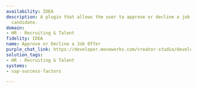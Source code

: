 ```yaml
---
availability: IDEA
description: A plugin that allows the user to approve or decline a job offer for a
  candidate.
domain:
- HR - Recruiting & Talent
fidelity: IDEA
name: Approve or Decline a Job Offer
purple_chat_link: https://developer.moveworks.com/creator-studio/developer-tools/purple-chat/?conversation=%7B%22startTimestamp%22%3A%2211%3A43%2BAM%22%2C%22messages%22%3A%5B%7B%22parts%22%3A%5B%7B%22richText%22%3A%22%3Cp%3EHi%2C+I+want+to+approve+the+offer+for+application+ID+601.%3C%2Fp%3E%22%7D%5D%2C%22role%22%3A%22user%22%7D%2C%7B%22parts%22%3A%5B%7B%22richText%22%3A%22Sure+thing%21+Do+you+have+any+comments+you%27d+like+to+add+to+this+approval%3F%22%7D%5D%2C%22role%22%3A%22assistant%22%7D%2C%7B%22parts%22%3A%5B%7B%22richText%22%3A%22Yes%2C+please+add+%5C%22Ready+to+proceed.%5C%22%22%7D%5D%2C%22role%22%3A%22user%22%7D%2C%7B%22parts%22%3A%5B%7B%22richText%22%3A%22Got+it%21+Approving+offer+for+application+ID+601+with+the+comment%3A+%5C%22Ready+to+proceed%5C%22.+Is+this+correct%3F%22%7D%5D%2C%22role%22%3A%22assistant%22%7D%2C%7B%22parts%22%3A%5B%7B%22richText%22%3A%22%3Cp%3EYes%3C%2Fp%3E%22%7D%5D%2C%22role%22%3A%22user%22%7D%2C%7B%22parts%22%3A%5B%7B%22reasoningSteps%22%3A%5B%7B%22richText%22%3A%22%3Cp%3EApproving+the+offer+for+Application+601+with+comment+%5C%22Ready+to+proceed%5C%22.....%3C%2Fp%3E%22%2C%22status%22%3A%22pending%22%7D%5D%7D%2C%7B%22citations%22%3A%5B%7B%22citationTitle%22%3A%22Offer+601%22%2C%22connectorName%22%3A%22sap-success-factors%22%7D%5D%7D%2C%7B%22richText%22%3A%22%3Cp%3EOffer+has+been+successfully+approved%21%3C%2Fp%3E%22%7D%5D%2C%22role%22%3A%22assistant%22%7D%5D%7D
solution_tags:
- HR - Recruiting & Talent
systems:
- sap-success-factors

---
```

